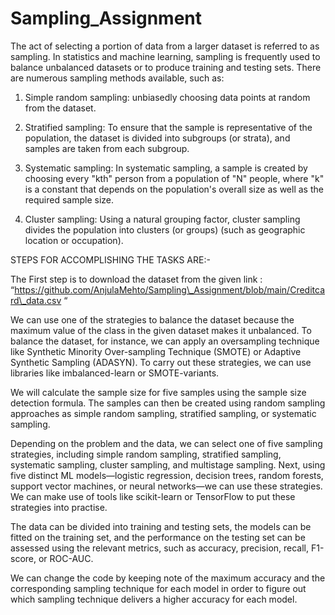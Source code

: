 # Sampling_Assignment

The act of selecting a portion of data from a larger dataset is referred to as sampling. In statistics and machine learning, sampling is frequently used to balance unbalanced datasets or to produce training and testing sets. There are numerous sampling methods available, such as:

1. Simple random sampling: unbiasedly choosing data points at random from the dataset.


2. Stratified sampling: To ensure that the sample is representative of the population, the dataset is divided into subgroups (or strata), and samples are taken from each subgroup.

3. Systematic sampling: In systematic sampling, a sample is created by choosing every "kth" person from a population of "N" people, where "k" is a constant that depends on the population's overall size as well as the required sample size.

4. Cluster sampling: Using a natural grouping factor, cluster sampling divides the population into clusters (or groups) (such as geographic location or occupation).

STEPS FOR ACCOMPLISHING THE TASKS ARE:-

The First step is to download the dataset from the given link : “https://github.com/AnjulaMehto/Sampling\_Assignment/blob/main/Creditcard\_data.csv “

We can use one of the strategies to balance the dataset because the maximum value of the class in the given dataset makes it unbalanced. To balance the dataset, for instance, we can apply an oversampling technique like Synthetic Minority Over-sampling Technique (SMOTE) or Adaptive Synthetic Sampling (ADASYN). To carry out these strategies, we can use libraries like imbalanced-learn or SMOTE-variants.

We will calculate the sample size for five samples using the sample size detection formula. The samples can then be created using random sampling approaches as simple random sampling, stratified sampling, or systematic sampling.

Depending on the problem and the data, we can select one of five sampling strategies, including simple random sampling, stratified sampling, systematic sampling, cluster sampling, and multistage sampling. Next, using five distinct ML models—logistic regression, decision trees, random forests, support vector machines, or neural networks—we can use these strategies. We can make use of tools like scikit-learn or TensorFlow to put these strategies into practise.

The data can be divided into training and testing sets, the models can be fitted on the training set, and the performance on the testing set can be assessed using the relevant metrics, such as accuracy, precision, recall, F1-score, or ROC-AUC.

We can change the code by keeping note of the maximum accuracy and the corresponding sampling technique for each model in order to figure out which sampling technique delivers a higher accuracy for each model.
